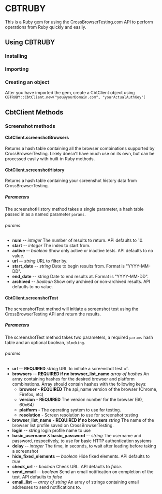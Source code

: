 # CBTRUBY

This is a Ruby gem for using the CrossBrowserTesting.com API to perform operations from Ruby quickly and easily.

## Using CBTRUBY
### Installing

### Importing

### Creating an object
After you have imported the gem, create a CbtClient object using ````CBTRUBY::CbtClient.new("you@yourDomain.com", "yourActualAuthKey")````

## CbtClient Methods
### Screenshot methods
#### CbtClient.screenshotBrowsers

Returns a hash table containing all the browser combinations supported by CrossBrowserTesting.  Likely doesn't have much use on its own, but can be processed easily with built-in Ruby methods.

#### CbtClient.screenshotHistory

Returns a hash table containing your screenshot history data from CrossBrowserTesting.

##### Parameters

The screenshotHistory method takes a single parameter, a hash table passed in as a named parameter ````params````.

###### params
* **num** -- *integer* The number of results to return.  API defaults to 10.
* **start** -- *integer* The index to start from.
* **active** -- *boolean* Show only active or inactive tests.  API defaults to no value.
* **url** -- *string* URL to filter by.
* **start_date** -- *string* Date to begin results from.  Format is "YYYY-MM-DD".
* **end_date** -- *string* Date to end results at.  Format is "YYYY-MM-DD".
* **archived** -- *boolean* Show only archived or non-archived results.  API defaults to no value.

#### CbtClient.screenshotTest

The screenshotTest method will initiate a screenshot test using the CrossBrowserTesting API and return the results.

##### Parameters

The screenshotTest method takes two parameters, a required ````params```` hash table and an optional boolean, ````blocking````.

###### params
* **url** -- **REQUIRED** *string* URL to initiate a screenshot test of.
* **browsers** -- **REQUIRED if no browser_list_name** *array of hashes* An array containing hashes for the desired browser and platform combinations.  Array should contain hashes with the following keys:
    - **browser** - **REQUIRED** The api_name version of the browser (Chrome, Firefox, etc)
    - **version** - **REQUIRED** The version number for the browser (60, 60x64)
    - **platform** - The operating system to use for testing.
    - **resolution** - Screen resolution to use for screenshot testing
* **browser_list_name** - **REQUIRED if no browsers** *string* The name of the browser list profile saved on CrossBrowserTesting.
* **login** -- *string* login profile name to use
* **basic_username** & **basic_password** -- *string* The username and password, respectively, to use for basic HTTP authentication systems
* **delay** -- *integer* The time, in seconds, to wait after loading before taking a screenshot
* **hide_fixed_elements** -- *boolean* Hide fixed elements.  API defaults to *true*
* **check_url** -- *boolean* Check URL.  API defaults to *false*.
* **send_email** -- *boolean* Send an email notification on completion of the test.  API defaults to *false*
* **email_list** -- *array of string* An array of strings containing email addresses to send notifications to.
